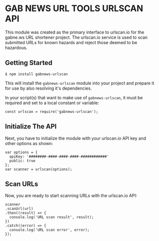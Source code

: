 GAB NEWS URL TOOLS URLSCAN API
==============================

This module was created as the primary interface to urlscan.io for the gabne.ws URL shortener project. The urlscan.io service is used to scan submitted URLs for known hazards and reject those deemed to be hazardous.

## Getting Started

    $ npm install gabnews-urlscan

This will install the `gabnews-urlscan` module into your project and prepare it for use by also resolving it's dependencies.

In your script(s) that want to make use of `gabnews-urlscan`, it must be required and set to a local constant or variable:

    const urlscan = require('gabnews-urlscan');

## Initialize The API

Next, you have to initialize the module with your urlscan.io API key and other options as shown:

    var options = {
      apiKey: '########-####-####-####-############'
      public: true
    };
    var scanner = urlscan(options);

## Scan URLs

Now, you are ready to start scanning URLs with the urlscan.io API:

    scanner
    .scanUrl(url)
    .then((result) => {
      console.log('URL scan result', result);
    })
    .catch((error) => {
      console.log('URL scan error', error);
    });
